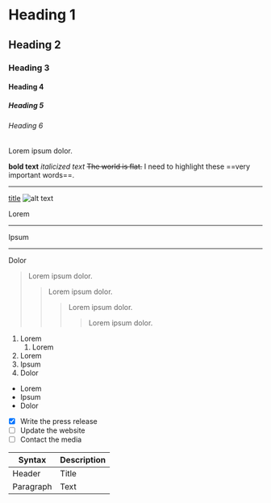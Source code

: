 # Heading 1

## Heading 2

### Heading 3

#### Heading 4

##### Heading 5

###### Heading 6

Lorem ipsum dolor.

**bold text**
_italicized text_
~~The world is flat.~~
I need to highlight these ==very important words==.

---

[title](https://www.example.com)
![alt text](image.jpg)

Lorem

---

Ipsum

---

Dolor

> Lorem ipsum dolor.
>
> > Lorem ipsum dolor.
> >
> > > Lorem ipsum dolor.
> > >
> > > > Lorem ipsum dolor.

1. Lorem
   1. Lorem
1. Lorem
1. Ipsum
1. Dolor

- Lorem
- Ipsum
- Dolor

- [x] Write the press release
- [ ] Update the website
- [ ] Contact the media

[Github]: https://github.com

| Syntax    | Description |
| --------- | ----------- |
| Header    | Title       |
| Paragraph | Text        |
